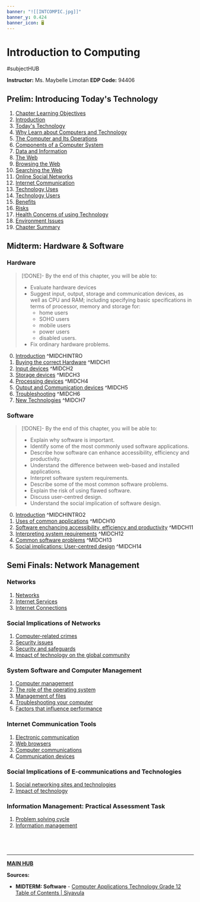 ```yaml
---
banner: "![[INTCOMPIC.jpg]]"
banner_y: 0.424
banner_icon: 🖥️
---
```

# Introduction to Computing
#subjectHUB 

**Instructor:** Ms. Maybelle Limotan
**EDP Code:** 94406

## Prelim: Introducing Today's Technology
1. [Chapter Learning Objectives](INTCOMPrelimCh1.md)
2. [Introduction](INTCOMPrelimCh2.md)
3. [Today's Technology](INTCOMPrelimCh3.md)
4. [Why Learn about Computers and Technology](INTCOMPrelimCh4.md)
5. [The Computer and Its Operations](INTCOMPrelimCh5.md)
6. [Components of a Computer System](INTCOMPrelimCh6.md)
7. [Data and Information](INTCOMPrelimCh7.md)
8. [The Web](INTCOMPrelimCh8.md)
9. [Browsing the Web](INTCOMPrelimCh9.md)
10. [Searching the Web](INTCOMPrelimCh10.md)
11. [Online Social Networks](INTCOMPrelimCh11.md)
12. [Internet Communication](INTCOMPrelimCh12.md)
13. [Technology Uses](INTCOMPrelimCh13.md)
14. [Technology Users](INTCOMPrelimCh14.md)
15. [Benefits](INTCOMPrelimCh15.md)
16. [Risks](INTCOMPrelimCh16.md)
17. [Health Concerns of using Technology](INTCOMPrelimCh17.md)
18. [Environment Issues](INTCOMPrelimCh18.md)
19. [Chapter Summary](INTCOMPrelimCh19.md)

## Midterm: Hardware & Software
### Hardware
>[!DONE]- By the end of this chapter, you will be able to:
>- Evaluate hardware devices
>- Suggest input, output, storage and communication devices, as well as CPU and RAM; including specifying basic specifications in terms of processor, memory and storage for:
>	- home users
>	- SOHO users
>	- mobile users
>	- power users
>	- disabled users.
>- Fix ordinary hardware problems.

0. [Introduction](INTCOMMidtermINTRO.md) ^MIDCHINTRO
1. [Buying the correct Hardware](INTCOMMidtermCh1.md) ^MIDCH1
2. [Input devices](INTCOMMidtermCh2.md) ^MIDCH2
3. [Storage devices](INTCOMMidtermCh3.md) ^MIDCH3
4. [Processing devices](INTCOMMidtermCh4.md) ^MIDCH4
5. [Output and Communication devices](INTCOMMidtermCh5.md) ^MIDCH5
6. [Troubleshooting](INTCOMMidtermCh6.md) ^MIDCH6
7. [New Technologies](INTCOMMidtermCh7.md) ^MIDCH7

### Software
>[!DONE]- By the end of this chapter, you will be able to:
>- Explain why software is important.
>- Identify some of the most commonly used software applications.
>- Describe how software can enhance accessibility, efficiency and productivity.
>- Understand the difference between web-based and installed applications.
>- Interpret software system requirements.
>- Describe some of the most common software problems.
>- Explain the risk of using flawed software.
>- Discuss user-centred design.
>- Understand the social implication of software design.

0. [Introduction](INTCOMMidtermINTRO2.md) ^MIDCHINTRO2
1. [Uses of common applications](INTCOMMidtermCh10.md) ^MIDCH10
2. [Software enchancing accessibility, efficiency and productivity](INTCOMMidtermCh11.md) ^MIDCH11
3. [Interpreting system requirements](INTCOMMidtermCh12.md) ^MIDCH12
4. [Common software problems](INTCOMMidtermCh13.md) ^MIDCH13
5. [Social implications: User-centred design](INTCOMMidtermCh14.md) ^MIDCH14
## Semi Finals: Network Management
### Networks
1. [Networks](INTCOMSemiCh11.md)
2. [Internet Services](INTCOMSemiCh12.md)
3. [Internet Connections](INTCOMSemiCh13.md)
### Social Implications of Networks
1. [Computer-related crimes](INTCOMSemiCh21.md)
2. [Security issues](INTCOMSemiCh22.md)
3. [Security and safeguards](INTCOMSemiCh23.md)
4. [Impact of technology on the global community](INTCOMSemiCh24.md)
### System Software and Computer Management
1. [Computer management](INTCOMSemiCh31.md)
2. [The role of the operating system](INTCOMSemiCh32.md)
3. [Management of files](INTCOMSemiCh33.md)
4. [Troubleshooting your computer](INTCOMSemiCh34.md)
5. [Factors that influence performance](INTCOMSemiCh35.md)
### Internet Communication Tools
1. [Electronic communication](INTCOMSemiCh41.md)
2. [Web browsers](INTCOMSemiCh42.md)
3. [Computer communications](INTCOMSemiCh43.md)
4. [Communication devices](INTCOMSemiCh44.md)
### Social Implications of E-communications and Technologies
1. [Social networking sites and technologies](INTCOMSemiCh51.md)
2. [Impact of technology](INTCOMSemiCh52.md)
### Information Management: Practical Assessment Task
1. [Problem solving cycle](INTCOMSemiCh61.md)
2. [Information management](INTCOMSemiCh62.md)
# 

<br>

---
**[MAIN HUB](MAINBSIT.md)**

**Sources:**
- **MIDTERM: Software** - [Computer Applications Technology Grade 12 Table of Contents | Siyavula](https://intl.siyavula.com/read/cat/grade-12-cat)